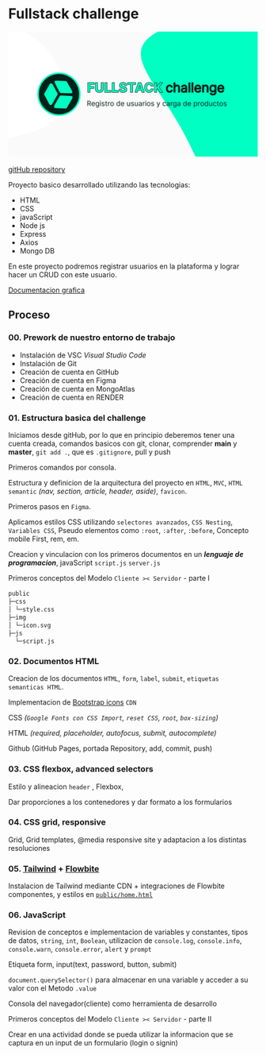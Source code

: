 # Fullstack challenge

<a href="https://coxmau77.github.io/fullstack-challenge/public/" target="_blank" rel="noopener noreferrer">
  <img src="./public/img/img-repository-fullstack-challenge.png" alt="">
</a>

<a href="https://github.com/coxmau77/fullstack-challenge" target="_blank" rel="noopener noreferrer">gitHub repository</a>

Proyecto basico desarrollado utilizando las tecnologias:

- HTML
- CSS
- javaScript
- Node js
- Express
- Axios
- Mongo DB

En este proyecto podremos registrar usuarios en la plataforma y lograr hacer un CRUD con este usuario.

[Documentacion grafica](https://www.figma.com/file/Qqy8RI4BIAt7HVGlSMgu2H/fullstack-challenge?type=design&node-id=0-1&mode=design&t=0Ilho6AltuAmwFqA-0)

## Proceso

### 00. **Prework de nuestro entorno de trabajo**

- Instalación de VSC _Visual Studio Code_
- Instalación de Git
- Creación de cuenta en GitHub
- Creación de cuenta en Figma
- Creación de cuenta en MongoAtlas
- Creación de cuenta en RENDER

### 01. **Estructura basica del challenge**

Iniciamos desde gitHub, por lo que en principio deberemos tener una cuenta creada, comandos basicos con git, clonar, comprender **main** y **master**, `git add .`, que es `.gitignore`, pull y push

Primeros comandos por consola.

Estructura y definicion de la arquitectura del proyecto en `HTML`, `MVC`, `HTML semantic` _(nav, section, article, header, aside)_, `favicon`.

Primeros pasos en `Figma`.

Aplicamos estilos CSS utilizando `selectores avanzados`, `CSS Nesting`, `Variables CSS`, Pseudo elementos como `:root`, `:after`, `:before`, Concepto mobile First, rem, em.

Creacion y vinculacion con los primeros documentos en un **_lenguaje de programacion_**, javaScript `script.js` `server.js`

Primeros conceptos del Modelo `Cliente >< Servidor` - parte I

```
public
├─css
│ └─style.css
├─img
│ └─icon.svg
├─js
  └─script.js
```

### 02. **Documentos HTML**

Creacion de los documentos `HTML`, `form`, `label`, `submit`, `etiquetas semanticas HTML`.

Implementacion de [Bootstrap icons](https://icons.getbootstrap.com/) `CDN`

CSS _(`Google Fonts con CSS Import`, `reset CSS`, `root`, `box-sizing`)_

HTML _(required, placeholder, autofocus, submit, autocomplete)_

Github (GitHub Pages, portada Repository, add, commit, push)

### 03. **CSS flexbox, advanced selectors**

Estilo y alineacion `header` , Flexbox,

Dar proporciones a los contenedores y dar formato a los formularios

### 04. **CSS grid, responsive**

Grid, Grid templates, @media responsive site y adaptacion a los distintas resoluciones

### 05. **[Tailwind](https://tailwindcss.com/) + [Flowbite](https://flowbite.com)**

Instalacion de Tailwind mediante CDN + integraciones de Flowbite componentes, y estilos en [`public/home.html`](https://coxmau77.github.io/fullstack-challenge/public/home.html)

### 06. **JavaScript**

Revision de conceptos e implementacion de variables y constantes, tipos de datos, `string`, `int`, `Boolean`, utilizacion de `console.log`, `console.info`, `console.warn`, `console.error`, `alert` y `prompt`

Etiqueta form, input(text, password, button, submit)

`document.querySelector()` para almacenar en una variable y acceder a su valor con el Metodo `.value`

Consola del navegador(cliente) como herramienta de desarrollo

Primeros conceptos del Modelo `Cliente >< Servidor` - parte II

Crear en una actividad donde se pueda utilizar la informacion que se captura en un input de un formulario (login o signin)
